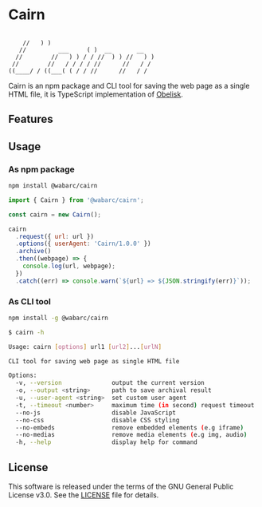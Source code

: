 # Cairn

```

    //   ) )                              
   //         ___     ( )  __       __    
  //        //   ) ) / / //  ) ) //   ) ) 
 //        //   / / / / //      //   / /  
((____/ / ((___( ( / / //      //   / /   

```

Cairn is an npm package and CLI tool for saving the web page as a single HTML file,
it is TypeScript implementation of [Obelisk](https://github.com/go-shiori/obelisk).

## Features

## Usage

### As npm package

```sh
npm install @wabarc/cairn
```

```javascript
import { Cairn } from '@wabarc/cairn';

const cairn = new Cairn();

cairn
  .request({ url: url })
  .options({ userAgent: 'Cairn/1.0.0' })
  .archive()
  .then((webpage) => {
    console.log(url, webpage);
  })
  .catch((err) => console.warn(`${url} => ${JSON.stringify(err)}`));
```

### As CLI tool

```sh
npm install -g @wabarc/cairn
```

```sh
$ cairn -h

Usage: cairn [options] url1 [url2]...[urlN]

CLI tool for saving web page as single HTML file

Options:
  -v, --version              output the current version
  -o, --output <string>      path to save archival result
  -u, --user-agent <string>  set custom user agent
  -t, --timeout <number>     maximum time (in second) request timeout
  --no-js                    disable JavaScript
  --no-css                   disable CSS styling
  --no-embeds                remove embedded elements (e.g iframe)
  --no-medias                remove media elements (e.g img, audio)
  -h, --help                 display help for command
```

## License

This software is released under the terms of the GNU General Public License v3.0. See the [LICENSE](https://github.com/wabarc/cairn/blob/main/LICENSE) file for details.
